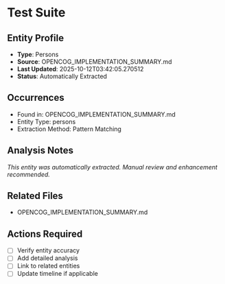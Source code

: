 # Test Suite

## Entity Profile
- **Type**: Persons
- **Source**: OPENCOG_IMPLEMENTATION_SUMMARY.md
- **Last Updated**: 2025-10-12T03:42:05.270512
- **Status**: Automatically Extracted

## Occurrences
- Found in: OPENCOG_IMPLEMENTATION_SUMMARY.md
- Entity Type: persons
- Extraction Method: Pattern Matching

## Analysis Notes
*This entity was automatically extracted. Manual review and enhancement recommended.*

## Related Files
- OPENCOG_IMPLEMENTATION_SUMMARY.md

## Actions Required
- [ ] Verify entity accuracy
- [ ] Add detailed analysis
- [ ] Link to related entities
- [ ] Update timeline if applicable
